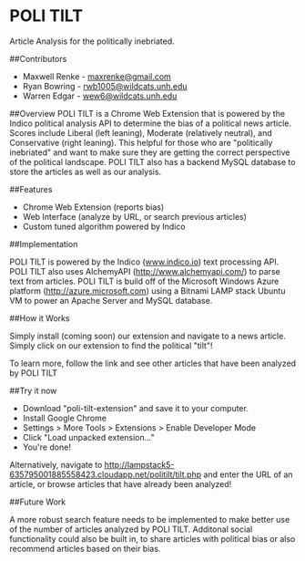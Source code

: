 # POLI TILT
Article Analysis for the politically inebriated.

##Contributors
* Maxwell Renke - maxrenke@gmail.com
* Ryan Bowring - rwb1005@wildcats.unh.edu
* Warren Edgar - wew6@wildcats.unh.edu

##Overview
POLI TILT is a Chrome Web Extension that is powered by the Indico political analysis API to determine the bias of a political news article. Scores include Liberal (left leaning), Moderate (relatively neutral), and Conservative (right leaning). This helpful for those who are "politically inebriated" and want to make sure they are getting the correct perspective of the political landscape. POLI TILT also has a backend MySQL database to store the articles as well as our analysis.

##Features

* Chrome Web Extension (reports bias)
* Web Interface (analyze by URL, or search previous articles)
* Custom tuned algorithm powered by Indico

##Implementation

POLI TILT is powered by the Indico (www.indico.io) text processing API. POLI TILT also uses AlchemyAPI (http://www.alchemyapi.com/) to parse text from articles. POLI TILT is build off of the Microsoft Windows Azure platform (http://azure.microsoft.com) using a Bitnami LAMP stack Ubuntu VM to power an Apache Server and MySQL database.

##How it Works

Simply install (coming soon) our extension and navigate to a news article. Simply click on our extension to find the political "tilt"!

To learn more, follow the link and see other articles that have been analyzed by POLI TILT

##Try it now

* Download "poli-tilt-extension" and save it to your computer.
* Install Google Chrome
* Settings > More Tools > Extensions > Enable Developer Mode
* Click "Load unpacked extension..."
* You're done!

Alternatively, navigate to http://lampstack5-635795001885558423.cloudapp.net/politilt/tilt.php and enter the URL of an article, or browse articles that have already been analyzed!

##Future Work

A more robust search feature needs to be implemented to make better use of the number of articles analyzed by POLI TILT. Additonal social functionality could also be built in, to share articles with political bias or also recommend articles based on their bias.
